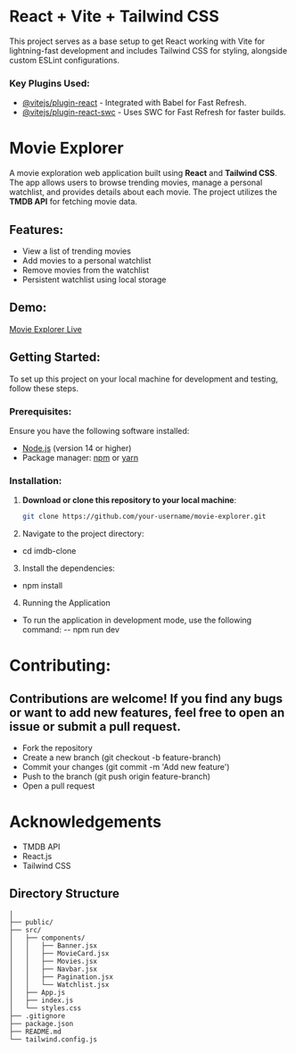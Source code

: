 # React + Vite + Tailwind CSS

This project serves as a base setup to get React working with Vite for lightning-fast development and includes Tailwind CSS for styling, alongside custom ESLint configurations.

### Key Plugins Used:
- [@vitejs/plugin-react](https://github.com/vitejs/vite-plugin-react/blob/main/packages/plugin-react/README.md) - Integrated with Babel for Fast Refresh.
- [@vitejs/plugin-react-swc](https://github.com/vitejs/vite-plugin-react-swc) - Uses SWC for Fast Refresh for faster builds.

# Movie Explorer

A movie exploration web application built using **React** and **Tailwind CSS**. The app allows users to browse trending movies, manage a personal watchlist, and provides details about each movie. The project utilizes the **TMDB API** for fetching movie data.

## Features:
- View a list of trending movies
- Add movies to a personal watchlist
- Remove movies from the watchlist
- Persistent watchlist using local storage

## Demo:
[Movie Explorer Live](https://watchlist-wizard.netlify.app/)

## Getting Started:

To set up this project on your local machine for development and testing, follow these steps.

### Prerequisites:
Ensure you have the following software installed:
- [Node.js](https://nodejs.org/en/) (version 14 or higher)
- Package manager: [npm](https://www.npmjs.com/get-npm) or [yarn](https://yarnpkg.com/getting-started/install)

### Installation:

1. **Download or clone this repository to your local machine**:
   ```bash
   git clone https://github.com/your-username/movie-explorer.git
2. Navigate to the project directory:
- cd imdb-clone
3. Install the dependencies:
- npm install
4. Running the Application
- To run the application in development mode, use the following command:
-- npm run dev



# Contributing:
  ## Contributions are welcome! If you find any bugs or want to add new features, feel free to open an issue or submit a pull request.
  - Fork the repository
  - Create a new branch (git checkout -b feature-branch)
  - Commit your changes (git commit -m 'Add new feature')
  - Push to the branch (git push origin feature-branch)
  - Open a pull request

# Acknowledgements
- TMDB API
- React.js
- Tailwind CSS

<!-- 
# Gallery
![Screenshot 2024-07-13 151026](https://github.com/user-attachments/assets/83038a8c-602e-4d51-aa7e-ecbd31fd93f9)
![Screenshot 2024-07-13 151110](https://github.com/user-attachments/assets/cd63e0ac-cbab-4800-bb5d-d6c4b20a3253)
![Screenshot 2024-07-13 151125](https://github.com/user-attachments/assets/f3db71f7-eaf0-4df5-9d83-33099dafd63b)
![Screenshot 2024-07-13 151206](https://github.com/user-attachments/assets/28249be1-183e-4ac0-b357-b374fc3caf16) -->

## Directory Structure

```imdb-clone/
│
├── public/
├── src/
│   ├── components/
│   │   ├── Banner.jsx
│   │   ├── MovieCard.jsx
│   │   ├── Movies.jsx
│   │   ├── Navbar.jsx
│   │   ├── Pagination.jsx
│   │   └── Watchlist.jsx
│   ├── App.js
│   ├── index.js
│   └── styles.css
├── .gitignore
├── package.json
├── README.md
└── tailwind.config.js



